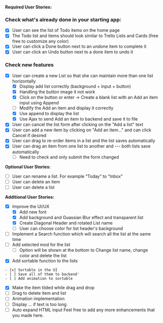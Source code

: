 **Required User Stories:**

### Check what's already done in your starting app:

- [x] User can see the list of Todo items on the home page
- [x] The Todo list and items should look similar to Trello Lists and Cards (free free to customize any color)
- [x] User can click a Done button next to an undone item to complete it
- [x] User can click an Undo button next to a done item to undo it

### Check new features

- [x] User can create a new List so that she can maintain more than one list horizontally
    - [x] Display add list correctly (background + input + button)
    - [x] Handling the button image it not work
    <!-- Cannot click on the buttono with image tag inside and cannot set css background for the image, too  -->
    - [x] Click on the button or enter -> Create a blank list with an Add an item input using Append
    <!-- Is there a way to reuse the _list.erb inside app.js? Dont have enough time to play with this  -->
    - [ ] Modify the Add an item and display it correctly
    - [x] Use append to display the list
    - [x] Use Ajax to send Add an item to backend and save it to file
- [x] User can cancel the list form after clicking on the "Add a list" text
- [x] User can add a new item by clicking on "Add an item..." and can click Cancel if desired
- [x] User can drag to re-order items in a list and the list saves automatically
- [x] User can drag an item from one list to another and --- both lists save automatically
    - [ ] Need to check and only submit the form changed

**Optional User Stories:**

- [ ] User can rename a list. For example “Today” to “Inbox”
- [ ] User can delete an item
- [ ] User can delete a list

**Additional User Stories:**

- [x] Improve the UI/UX
    - [x] Add new font
    - [x] Add background and Guassian Blur effect and transparent list
    - [x] Create Diagonal Header and rotated List name 
    - [ ] User can choose color  for list header's background
- [ ] Implement a Search function which will search all the list at the same time
- [ ] Add selected mod for the list
    - [ ] Option will be shown at the bottom to Change list name, change color and delete the list
- [x] Add sortable function to the lists 
<!-- Still not get it will fix the file order later. Too tired for now.  -->
<!-- Add class sortablle-js to the div around the lists  -->
    - [x] Sortable in the UI
    - [ ] Save all of them to backend'
    - [ ] Add animation to sortable
- [x] Make the item tilded while drag and drop
- [ ] Drag to delete item and list
- [ ] Animation implementation
- [ ] Display ... if text is too long
- [ ] Auto expand HTML input
Feel free to add any more enhancements that you made here.